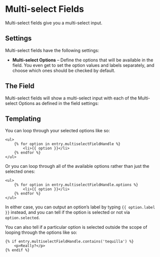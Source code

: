 Multi-select Fields
===================

Multi-select fields give you a multi-select input.

## Settings

Multi-select fields have the following settings:

* **Multi-select Options** – Define the options that will be available in the field. You even get to set the option values and labels separately, and choose which ones should be checked by default.


## The Field

Multi-select fields will show a multi-select input with each of the Multi-select Options as defined in the field settings:

## Templating

You can loop through your selected options like so:

```twig
<ul>
    {% for option in entry.multiselectFieldHandle %}
        <li>{{ option }}</li>
    {% endfor %}
</ul>
```

Or you can loop through all of the available options rather than just the selected ones:

```twig
<ul>
    {% for option in entry.multiselectFieldHandle.options %}
        <li>{{ option }}</li>
    {% endfor %}
</ul>
```

In either case, you can output an option’s label by typing `{{ option.label }}` instead, and you can tell if the option is selected or not via `option.selected`.

You can also tell if a particular option is selected outside the scope of looping through the options like so:

```twig
{% if entry.multiselectFieldHandle.contains('tequilla') %}
    <p>Really?</p>
{% endif %}
```
